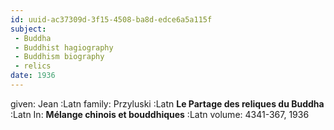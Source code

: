 ```yaml
---
id: uuid-ac37309d-3f15-4508-ba8d-edce6a5a115f
subject: 
 - Buddha
 - Buddhist hagiography
 - Buddhism biography
 - relics
date: 1936
---
```


given: Jean :Latn
family: Przyluski :Latn
**Le Partage des reliques du Buddha** :Latn
In: 
**Mélange chinois et bouddhiques** :Latn
volume: 4341-367, 1936